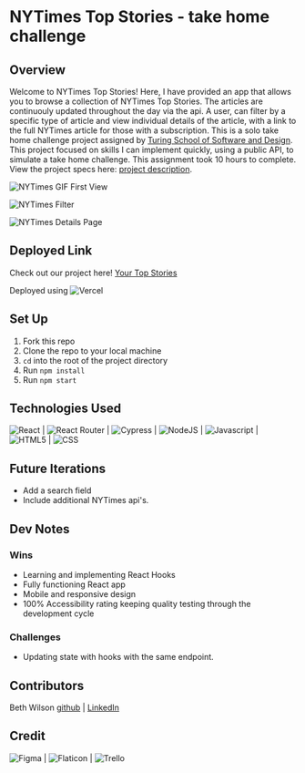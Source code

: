 # NYTimes Top Stories - take home challenge

## Overview
Welcome to NYTimes Top Stories! Here, I have provided an app that allows you to browse a collection of NYTimes Top Stories. The articles are continuouly updated throughout the day via the api.  A user, can filter by a specific type of article and view individual details of the article, with a link to the full NYTimes article for those with a subscription. This is a solo take home challenge project assigned by [Turing School of Software and Design](https://frontend.turing.edu/). This project focused on skills I can implement quickly, using a public API, to simulate a take home challenge. This assignment took 10 hours to complete.  View the project specs here: [project description](https://mod4.turing.edu/projects/take_home/take_home_fe).

![NYTimes GIF First View]()


![NYTimes Filter]()


![NYTimes Details Page]()

## Deployed Link
Check out our project here!
[Your Top Stories](https://ny-times-tau.vercel.app/)

Deployed using ![Vercel](https://img.shields.io/badge/vercel-%23000000.svg?style=for-the-badge&logo=vercel&logoColor=white)

## Set Up
1. Fork this repo
2. Clone the repo to your local machine
3. `cd` into the root of the project directory
4. Run `npm install`
5. Run `npm start`

## Technologies Used
![React](https://img.shields.io/badge/react-%2320232a.svg?style=for-the-badge&logo=react&logoColor=%2361DAFB) |
![React Router](https://img.shields.io/badge/React_Router-CA4245?style=for-the-badge&logo=react-router&logoColor=white) |
![Cypress](https://img.shields.io/badge/-cypress-%23E5E5E5?style=for-the-badge&logo=cypress&logoColor=058a5e) |
![NodeJS](https://img.shields.io/badge/node.js-6DA55F?style=for-the-badge&logo=node.js&logoColor=white) |
![Javascript](https://img.shields.io/badge/JavaScript-323330?style=for-the-badge&logo=javascript&logoColor=F7DF1E) |
![HTML5](https://img.shields.io/badge/HTML5-E34F26?style=for-the-badge&logo=html5&logoColor=white) |
![CSS](https://img.shields.io/badge/CSS3-1572B6?style=for-the-badge&logo=css3&logoColor=white) 

## Future Iterations
- Add a search field
- Include additional NYTimes api's.

## Dev Notes
### Wins
- Learning and implementing React Hooks
- Fully functioning React app
- Mobile and responsive design
- 100% Accessibility rating keeping quality testing through the development cycle

### Challenges
- Updating state with hooks with the same endpoint. 

## Contributors
Beth Wilson [github](https://github.com/BethWProjects) | [LinkedIn](https://www.linkedin.com/in/beth-wilson-92594284/)

## Credit
![Figma](https://img.shields.io/badge/Figma-F24E1E?style=for-the-badge&logo=figma&logoColor=white) |
![Flaticon](https://img.shields.io/badge/FlatIcon-100000?style=for-the-badge&logo=&logoColor=3EDD44&labelColor=black&color=black) |
![Trello](https://img.shields.io/badge/Trello-0052CC?style=for-the-badge&logo=trello&logoColor=white)
